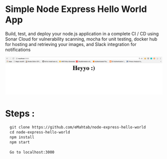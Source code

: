# Simple Node Express Hello World App
Build, test, and deploy your node.js application in a complete CI / CD using Sonar Cloud for vulnerability scanning, mocha for unit testing, docker hub for hosting and retrieving your images, and Slack integration for notifications


![localhost:3000](/public/images/localhost_3000.png?raw=true "Node & Express")

# Steps :
```
  git clone https://github.com/eMahtab/node-express-hello-world
  cd node-express-hello-world
  npm install
  npm start

  Go to localhost:3000

```  

